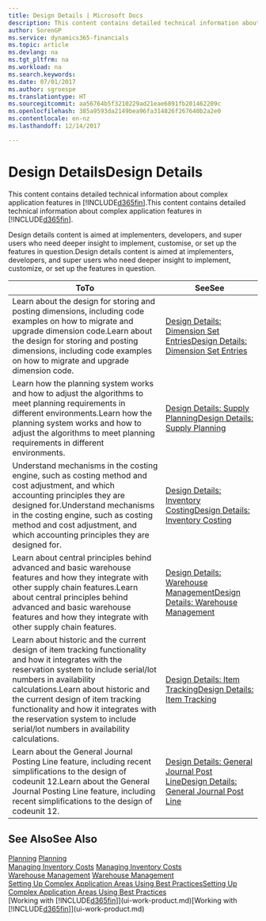 ```yaml
---
title: Design Details | Microsoft Docs
description: This content contains detailed technical information about complex application features in Dynamics 365.
author: SorenGP
ms.service: dynamics365-financials
ms.topic: article
ms.devlang: na
ms.tgt_pltfrm: na
ms.workload: na
ms.search.keywords: 
ms.date: 07/01/2017
ms.author: sgroespe
ms.translationtype: HT
ms.sourcegitcommit: aa56764b5f3210229ad21eae6891fb201462209c
ms.openlocfilehash: 385a9593da2149bea96fa314826f267640b2a2e0
ms.contentlocale: en-nz
ms.lasthandoff: 12/14/2017

---
```

# <a name="design-details"></a><span data-ttu-id="c01fc-103">Design Details</span><span class="sxs-lookup"><span data-stu-id="c01fc-103">Design Details</span></span>
<span data-ttu-id="c01fc-104">This content contains detailed technical information about complex application features in [!INCLUDE[d365fin](includes/d365fin_md.md)].</span><span class="sxs-lookup"><span data-stu-id="c01fc-104">This content contains detailed technical information about complex application features in [!INCLUDE[d365fin](includes/d365fin_md.md)].</span></span>  

 <span data-ttu-id="c01fc-105">Design details content is aimed at implementers, developers, and super users who need deeper insight to implement, customise, or set up the features in question.</span><span class="sxs-lookup"><span data-stu-id="c01fc-105">Design details content is aimed at implementers, developers, and super users who need deeper insight to implement, customize, or set up the features in question.</span></span>  

|<span data-ttu-id="c01fc-106">**To**</span><span class="sxs-lookup"><span data-stu-id="c01fc-106">**To**</span></span>|<span data-ttu-id="c01fc-107">**See**</span><span class="sxs-lookup"><span data-stu-id="c01fc-107">**See**</span></span>|  
|------------|-------------|  
|<span data-ttu-id="c01fc-108">Learn about the design for storing and posting dimensions, including code examples on how to migrate and upgrade dimension code.</span><span class="sxs-lookup"><span data-stu-id="c01fc-108">Learn about the design for storing and posting dimensions, including code examples on how to migrate and upgrade dimension code.</span></span>|[<span data-ttu-id="c01fc-109">Design Details: Dimension Set Entries</span><span class="sxs-lookup"><span data-stu-id="c01fc-109">Design Details: Dimension Set Entries</span></span>](design-details-dimension-set-entries.md)|  
|<span data-ttu-id="c01fc-110">Learn how the planning system works and how to adjust the algorithms to meet planning requirements in different environments.</span><span class="sxs-lookup"><span data-stu-id="c01fc-110">Learn how the planning system works and how to adjust the algorithms to meet planning requirements in different environments.</span></span>|[<span data-ttu-id="c01fc-111">Design Details: Supply Planning</span><span class="sxs-lookup"><span data-stu-id="c01fc-111">Design Details: Supply Planning</span></span>](design-details-supply-planning.md)|  
|<span data-ttu-id="c01fc-112">Understand mechanisms in the costing engine, such as costing method and cost adjustment, and which accounting principles they are designed for.</span><span class="sxs-lookup"><span data-stu-id="c01fc-112">Understand mechanisms in the costing engine, such as costing method and cost adjustment, and which accounting principles they are designed for.</span></span>|[<span data-ttu-id="c01fc-113">Design Details: Inventory Costing</span><span class="sxs-lookup"><span data-stu-id="c01fc-113">Design Details: Inventory Costing</span></span>](design-details-inventory-costing.md)|  
|<span data-ttu-id="c01fc-114">Learn about central principles behind advanced and basic warehouse features and how they integrate with other supply chain features.</span><span class="sxs-lookup"><span data-stu-id="c01fc-114">Learn about central principles behind advanced and basic warehouse features and how they integrate with other supply chain features.</span></span>|[<span data-ttu-id="c01fc-115">Design Details: Warehouse Management</span><span class="sxs-lookup"><span data-stu-id="c01fc-115">Design Details: Warehouse Management</span></span>](design-details-warehouse-management.md)|  
|<span data-ttu-id="c01fc-116">Learn about historic and the current design of item tracking functionality and how it integrates with the reservation system to include serial/lot numbers in availability calculations.</span><span class="sxs-lookup"><span data-stu-id="c01fc-116">Learn about historic and the current design of item tracking functionality and how it integrates with the reservation system to include serial/lot numbers in availability calculations.</span></span>|[<span data-ttu-id="c01fc-117">Design Details: Item Tracking</span><span class="sxs-lookup"><span data-stu-id="c01fc-117">Design Details: Item Tracking</span></span>](design-details-item-tracking.md)|  
|<span data-ttu-id="c01fc-118">Learn about the General Journal Posting Line feature, including recent simplifications to the design of codeunit 12.</span><span class="sxs-lookup"><span data-stu-id="c01fc-118">Learn about the General Journal Posting Line feature, including recent simplifications to the design of codeunit 12.</span></span>|[<span data-ttu-id="c01fc-119">Design Details: General Journal Post Line</span><span class="sxs-lookup"><span data-stu-id="c01fc-119">Design Details: General Journal Post Line</span></span>](design-details-general-journal-post-line.md)|  

## <a name="see-also"></a><span data-ttu-id="c01fc-120">See Also</span><span class="sxs-lookup"><span data-stu-id="c01fc-120">See Also</span></span>  
 <span data-ttu-id="c01fc-121">[Planning](production-planning.md) </span><span class="sxs-lookup"><span data-stu-id="c01fc-121">[Planning](production-planning.md) </span></span>  
 <span data-ttu-id="c01fc-122">[Managing Inventory Costs](finance-manage-inventory-costs.md) </span><span class="sxs-lookup"><span data-stu-id="c01fc-122">[Managing Inventory Costs](finance-manage-inventory-costs.md) </span></span>  
 <span data-ttu-id="c01fc-123">[Warehouse Management](warehouse-manage-warehouse.md) </span><span class="sxs-lookup"><span data-stu-id="c01fc-123">[Warehouse Management](warehouse-manage-warehouse.md) </span></span>  
 [<span data-ttu-id="c01fc-124">Setting Up Complex Application Areas Using Best Practices</span><span class="sxs-lookup"><span data-stu-id="c01fc-124">Setting Up Complex Application Areas Using Best Practices</span></span>](set-up-complex-application-areas-using-best-practices.md)  
 <span data-ttu-id="c01fc-125">[Working with [!INCLUDE[d365fin](includes/d365fin_md.md)]](ui-work-product.md)</span><span class="sxs-lookup"><span data-stu-id="c01fc-125">[Working with [!INCLUDE[d365fin](includes/d365fin_md.md)]](ui-work-product.md)</span></span>

